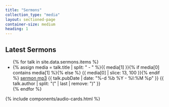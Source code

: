 ```yaml
---
title: "Sermons"
collection_type: "media"
layout: sectioned-page
container-size: medium
heading: 1
---
```


## Latest Sermons
<ul>
  {% for talk in site.data.sermons.items %}
    <li>{% assign media = talk.title | split: " - " %}{{ media[1] }}{% if media[0] contains media[1] %}{% else %} {{ media[0] | slice: 13, 100 }}{% endif %} <a href="{{ talk.enclosure.link }}">sermon mp3</a> {{ talk.pubDate | date: "%-d %b %Y - %I:%M %p" }} {{ talk.author | split: "(" | last | remove: ")" }}</li>
  {% endfor %}    
</ul>

{% include components/audio-cards.html %}
